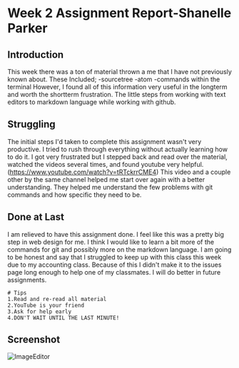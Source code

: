 # Week 2 Assignment Report-Shanelle Parker

## Introduction
This week there was a ton of material thrown a me that I have not previously known about. These Included;
-sourcetree
-atom
-commands within the terminal
However, I found all of this information very useful in the longterm and worth the shortterm frustration. The little steps from working with text editors to markdown language while working with github.
## Struggling
The initial steps I'd taken to complete this assignment wasn't very productive. I tried to rush through everything without actually learning how to do it. I got very frustrated but I stepped back and read over the material, watched the videos several times, and found youtube very helpful. (https://www.youtube.com/watch?v=tRTckrrCME4) This video and a couple other by the same channel helped me start over again with a better understanding. They helped me understand the few problems with git commands and how specific they need to be.
## Done at Last
I am relieved to have this assignment done. I feel like this was a pretty big step in web design for me. I think I would like to learn a bit more of the commands for git and possibly more on the markdown language. I am going to be honest and say that I struggled to keep up with this class this week due to my accounting class. Because of this I didn't make it to the issues page long enough to help one of my classmates. I will do better in future assignments.

```
# Tips
1.Read and re-read all material
2.YouTube is your friend
3.Ask for help early
4.DON'T WAIT UNTIL THE LAST MINUTE!
```
## Screenshot

![ImageEditor](https://drive.google.com/drive/my-drive)

